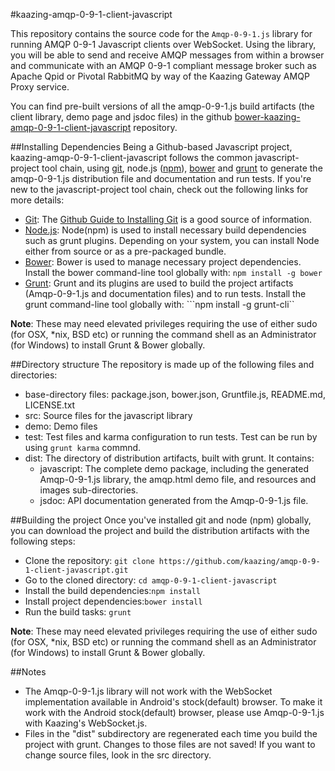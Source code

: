 #kaazing-amqp-0-9-1-client-javascript

This repository contains the source code for the ```Amqp-0-9-1.js``` library for running AMQP 0-9-1 Javascript clients over WebSocket. Using the library, you will be able to send and receive AMQP messages from within a browser and communicate with an AMQP 0-9-1 compliant message broker such as Apache Qpid or Pivotal RabbitMQ by way of the Kaazing Gateway AMQP Proxy service.

You can find pre-built versions of all the amqp-0-9-1.js build artifacts (the client library, demo page and jsdoc files) in the github [bower-kaazing-amqp-0-9-1-client-javascript](https://github.com/kaazing/bower-kaazing-amqp-0-9-1-client-javascript) repository.

##Installing Dependencies
Being a Github-based Javascript project, kaazing-amqp-0-9-1-client-javascript follows the common javascript-project tool chain, using [git](http://git-scm.com/), node.js ([npm](http://nodejs.org/)), [bower](http://bower.io/) and [grunt](http://gruntjs.com/) to generate the amqp-0-9-1.js distribution file and documentation and run tests. If you're new to the javascript-project tool chain, check out the following links for more details:

* [Git](http://git-scm.com/): The [Github Guide to Installing Git](https://help.github.com/articles/set-up-git) is a good source of information.
* [Node.js](http://nodejs.org/): Node(npm) is used to install necessary build dependencies such as grunt plugins. Depending on your system, you can install Node either from source or as a pre-packaged bundle.
* [Bower](http://bower.io/): Bower is used to manage necessary project dependencies. Install the bower command-line tool globally with:  ```npm install -g bower```
* [Grunt](http://gruntjs.com/): Grunt and its plugins are used to build the project artifacts (Amqp-0-9-1.js and documentation files) and to run tests. Install the grunt command-line tool globally with: ```npm install -g grunt-cli``

**Note**: These may need elevated privileges requiring the use of either sudo (for OSX, *nix, BSD etc) or running the command shell as an Administrator (for Windows) to install Grunt & Bower globally.

##Directory structure
The repository is made up of the following files and directories:

* base-directory files: package.json, bower.json, Gruntfile.js, README.md, LICENSE.txt
* src: Source files for the javascript library
* demo: Demo files
* test: Test files and karma configuration to run tests. Test can be run by using ```grunt karma``` commnd.
* dist: The directory of distribution artifacts, built with grunt. It contains:
    * javascript: The complete demo package, including the generated Amqp-0-9-1.js library, the amqp.html demo file, and resources and images sub-directories.
    * jsdoc: API documentation generated from the Amqp-0-9-1.js file.

##Building the project
Once you've installed git and node (npm) globally, you can download the project and build the distribution artifacts with the following steps:

* Clone the repository: ```git clone https://github.com/kaazing/amqp-0-9-1-client-javascript.git```
* Go to the cloned directory: ```cd amqp-0-9-1-client-javascript```
* Install the build dependencies:```npm install ```
* Install project dependencies:```bower install```
* Run the build tasks: ```grunt```

**Note**: These may need elevated privileges requiring the use of either sudo (for OSX, *nix, BSD etc) or running the command shell as an Administrator (for Windows) to install Grunt & Bower globally.

##Notes
* The Amqp-0-9-1.js library will not work with the WebSocket implementation available in Android's stock(default) browser. To make it work with the Android stock(default) browser, please use Amqp-0-9-1.js with Kaazing's WebSocket.js.
* Files in the "dist" subdirectory are regenerated each time you build the project with grunt. Changes to those files are not saved! If you want to change source files, look in the src directory.
